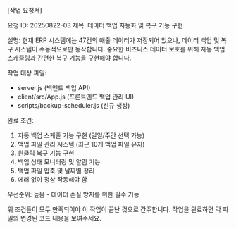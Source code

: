 [작업 요청서]

요청 ID: 20250822-03
제목: 데이터 백업 자동화 및 복구 기능 구현

설명:
현재 ERP 시스템에는 47건의 매출 데이터가 저장되어 있으나, 데이터 백업 및 복구 시스템이 수동적으로만 동작합니다. 중요한 비즈니스 데이터 보호를 위해 자동 백업 스케줄링과 간편한 복구 기능을 구현해야 합니다.

작업 대상 파일:
* server.js (백엔드 백업 API)
* client/src/App.js (프론트엔드 백업 관리 UI)
* scripts/backup-scheduler.js (신규 생성)

완료 조건:
1. 자동 백업 스케줄 기능 구현 (일일/주간 선택 가능)
2. 백업 파일 관리 시스템 (최근 10개 백업 파일 유지)
3. 원클릭 복구 기능 구현
4. 백업 상태 모니터링 및 알림 기능
5. 백업 파일 압축 및 날짜별 정리
6. 에러 없이 정상 작동해야 함

우선순위: 높음 - 데이터 손실 방지를 위한 필수 기능

위 조건들이 모두 만족되어야 이 작업이 끝난 것으로 간주합니다. 작업을 완료하면 각 파일의 변경된 코드 내용을 보여주세요.